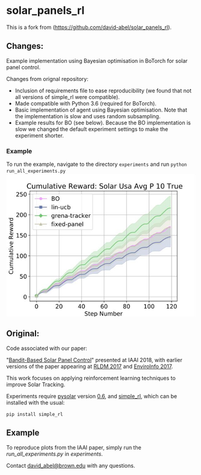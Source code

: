 # solar_panels_rl

This is a fork from (https://github.com/david-abel/solar_panels_rl).

## Changes:

Example implementation using Bayesian optimisation in BoTorch for solar panel control.

Changes from orignal repository:
* Inclusion of requirements file to ease reproducibility (we found that not all versions of simple_rl were compatible).
* Made compatible with Python 3.6 (required for BoTorch).
* Basic implementation of agent using Bayesian optimisation. Note that the implementation is slow and uses random subsampling.
* Example results for BO (see below). Because the BO implementation is slow we changed the default experiment settings to make the experiment shorter.

### Example

To run the example, navigate to the directory `experiments` and run `python run_all_experiments.py`
![example BO results](cumulative_reward_bo.jpg)

## Original:

Code associated with our paper:

"[Bandit-Based Solar Panel Control](http://cs.brown.edu/~dabel/papers/iaai_solar_bandit.pdf)" presented at IAAI 2018, with earlier versions of the paper appearing at [RLDM 2017](http://cs.brown.edu/~dabel/papers/solarl.pdf) and [EnviroInfo 2017](http://cs.brown.edu/~dabel/papers/solarl_enviro_info.pdf).

This work focuses on applying reinforcement learning techniques to improve Solar Tracking.

Experiments require [pysolar](http://pysolar.org/) version [0.6](https://github.com/pingswept/pysolar/releases/tag/0.6), and [simple_rl](https://github.com/david-abel/simple_rl), which can be installed with the usual:

	pip install simple_rl


## Example

To reproduce plots from the IAAI paper, simply run the _run_all_experiments.py_ in _experiments_.

Contact david_abel@brown.edu with any questions.
